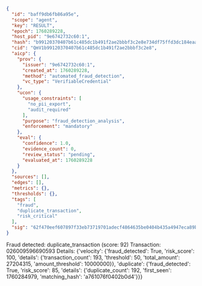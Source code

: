 ```json
{
  "id": "baff9db6fb86a95e",
  "scope": "agent",
  "key": "RESULT",
  "epoch": 1760289228,
  "host_pid": "9e6742732c60:1",
  "hash": "b99120370407b61c485dc1b491f2ae2bbbf3c2e8e734df75ffd3dc184eaa2357",
  "cid": "QmV1b99120370407b61c485dc1b491f2ae2bbbf3c2e8",
  "aicp": {
    "prov": {
      "issuer": "9e6742732c60:1",
      "created_at": 1760289228,
      "method": "automated_fraud_detection",
      "vc_type": "VerifiableCredential"
    },
    "ucon": {
      "usage_constraints": [
        "no_pii_export",
        "audit_required"
      ],
      "purpose": "fraud_detection_analysis",
      "enforcement": "mandatory"
    },
    "eval": {
      "confidence": 1.0,
      "evidence_count": 0,
      "review_status": "pending",
      "evaluated_at": 1760289228
    }
  },
  "sources": [],
  "edges": [],
  "metrics": {},
  "thresholds": {},
  "tags": [
    "fraud",
    "duplicate_transaction",
    "risk_critical"
  ],
  "sig": "62f470eef607897f33eb73719701adecf4864635be0404b435a4947eca89b1c8"
}
```

Fraud detected: duplicate_transaction (score: 92)
Transaction: 026009596690593
Details: {'velocity': {'fraud_detected': True, 'risk_score': 100, 'details': {'transaction_count': 193, 'threshold': 50, 'total_amount': 27204315, 'amount_threshold': 10000000}}, 'duplicate': {'fraud_detected': True, 'risk_score': 85, 'details': {'duplicate_count': 192, 'first_seen': 1760284979, 'matching_hash': 'a761076f0402b0d4'}}}